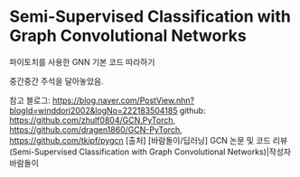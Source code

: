# Semi-Supervised Classification with Graph Convolutional Networks

파이토치를 사용한 GNN 기본 코드 따라하기

중간중간 주석을 달아놓았음.

참고 블로그: https://blog.naver.com/PostView.nhn?blogId=winddori2002&logNo=222183504185
github:  https://github.com/zhulf0804/GCN.PyTorch, https://github.com/dragen1860/GCN-PyTorch, https://github.com/tkipf/pygcn 
[출처] [바람돌이/딥러닝] GCN 논문 및 코드 리뷰 (Semi-Supervised Classification with Graph Convolutional Networks)|작성자 바람돌이

